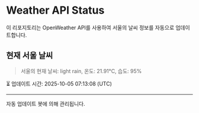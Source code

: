 
# Weather API Status

이 리포지토리는 OpenWeather API를 사용하여 서울의 날씨 정보를 자동으로 업데이트합니다.

## 현재 서울 날씨
> 서울의 현재 날씨: light rain, 온도: 21.91°C, 습도: 95%

⏳ 업데이트 시간: 2025-10-05 07:13:08 (UTC)

---
자동 업데이트 봇에 의해 관리됩니다.

